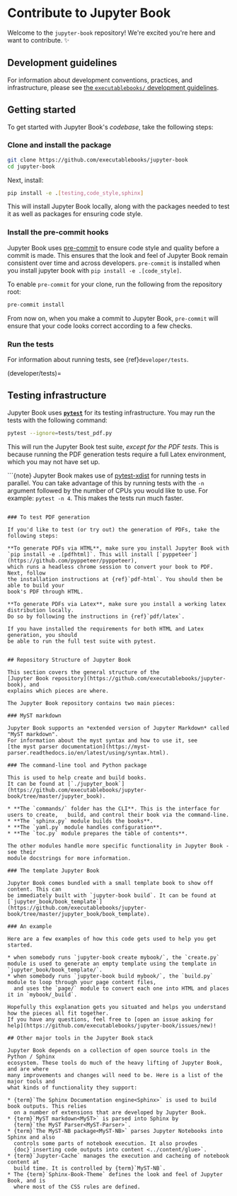 # Contribute to Jupyter Book

Welcome to the `jupyter-book` repository! We're excited you're here and want to contribute. ✨

## Development guidelines

For information about development conventions, practices, and infrastructure, please see [the `executablebooks/` development guidelines](https://github.com/executablebooks/.github/blob/master/CONTRIBUTING.md).

## Getting started

To get started with Jupyter Book's *codebase*, take the following steps:

### Clone and install the package

```bash
git clone https://github.com/executablebooks/jupyter-book
cd jupyter-book
```

Next, install:

```bash
pip install -e .[testing,code_style,sphinx]
```

This will install Jupyter Book locally, along with the packages needed to test it
as well as packages for ensuring code style.

### Install the pre-commit hooks

Jupyter Book uses [pre-commit](https://pre-commit.com/) to ensure code style
and quality before a commit is made. This ensures that the look and feel of Jupyter Book
remain consistent over time and across developers. `pre-commit` is installed when you
install jupyter book with `pip install -e .[code_style]`.

To enable `pre-commit` for your clone, run the following from the repository root:

```bash
pre-commit install
```

From now on, when you make a commit to Jupyter Book, `pre-commit` will ensure that your
code looks correct according to a few checks.

### Run the tests

For information about running tests, see {ref}`developer/tests`.

(developer/tests)=
## Testing infrastructure

Jupyter Book uses [**`pytest`**](https://docs.pytest.org/en/latest/) for its testing
infrastructure. You may run the tests with the following command:

```bash
pytest --ignore=tests/test_pdf.py
```

This will run the Jupyter Book test suite, *except for the PDF tests*. This is because
running the PDF generation tests require a full Latex environment, which you may not have
set up.

```{note} Jupyter Book makes use of [pytest-xdist](https://github.com/pytest-dev/pytest-xdist) for running tests in parallel. You can take advantage of this by running tests with the `-n` argument followed by the number of CPUs you would like to use. For example: `pytest -n 4`. This makes the tests run much faster.
```

### To test PDF generation

If you'd like to test (or try out) the generation of PDFs, take the following steps:

**To generate PDFs via HTML**, make sure you install Jupyter Book with
`pip install -e .[pdfhtml]`. This will install [`pyppeteer`](https://github.com/pyppeteer/pyppeteer),
which runs a headless chrome session to convert your book to PDF. Next, follow
the installation instructions at {ref}`pdf-html`. You should then be able to build your
book's PDF through HTML.

**To generate PDFs via Latex**, make sure you install a working latex distribution locally.
Do so by following the instructions in {ref}`pdf/latex`.

If you have installed the requirements for both HTML and Latex generation, you should
be able to run the full test suite with pytest.


## Repository Structure of Jupyter Book

This section covers the general structure of the
[Jupyter Book repository](https://github.com/executablebooks/jupyter-book), and
explains which pieces are where.

The Jupyter Book repository contains two main pieces:

### MyST markdown

Jupyter Book supports an *extended version of Jupyter Markdown* called "MyST markdown".
For information about the myst syntax and how to use it, see
[the myst parser documentation](https://myst-parser.readthedocs.io/en/latest/using/syntax.html).

### The command-line tool and Python package

This is used to help create and build books.
It can be found at [`./jupyter_book`](https://github.com/executablebooks/jupyter-book/tree/master/jupyter_book).

* **The `commands/` folder has the CLI**. This is the interface for users to create,   build, and control their book via the command-line.
* **The `sphinx.py` module builds the books**.
* **The `yaml.py` module handles configuration**.
* **The `toc.py` module prepares the table of contents**.

The other modules handle more specific functionality in Jupyter Book - see their
module docstrings for more information.

### The template Jupyter Book

Jupyter Book comes bundled with a small template book to show off content. This can
be immediately built with `jupyter-book build`. It can be found at
[`jupyter_book/book_template`](https://github.com/executablebooks/jupyter-book/tree/master/jupyter_book/book_template).

### An example

Here are a few examples of how this code gets used to help you get started.

* when somebody runs `jupyter-book create mybook/`, the `create.py` module is used to generate an empty template using the template in `jupyter_book/book_template/`.
* when somebody runs `jupyter-book build mybook/`, the `build.py` module to loop through your page content files,
  and uses the `page/` module to convert each one into HTML and places it in `mybook/_build`.

Hopefully this explanation gets you situated and helps you understand how the pieces all fit together.
If you have any questions, feel free to [open an issue asking for help](https://github.com/executablebooks/jupyter-book/issues/new)!

## Other major tools in the Jupyter Book stack

Jupyter Book depends on a collection of open source tools in the Python / Sphinx
ecosystem. These tools do much of the heavy lifting of Jupyter Book, and are where
many improvements and changes will need to be. Here is a list of the major tools and
what kinds of functionality they support:

* {term}`The Sphinx Documentation engine<Sphinx>` is used to build book outputs. This relies
  on a number of extensions that are developed by Jupyter Book.
* {term}`MyST markdown<MyST>` is parsed into Sphinx by
  {term}`the MyST Parser<MyST-Parser>`.
* {term}`The MyST-NB package<MyST-NB>` parses Jupyter Notebooks into Sphinx and also
  controls some parts of notebook execution. It also provdes
  {doc}`inserting code outputs into content <../content/glue>`.
* {term}`Jupyter-Cache` manages the execution and cacheing of notebook content at
  build time. It is controlled by {term}`MyST-NB`.
* The {term}`Sphinx-Book-Theme` defines the look and feel of Jupyter Book, and is
  where most of the CSS rules are defined.
